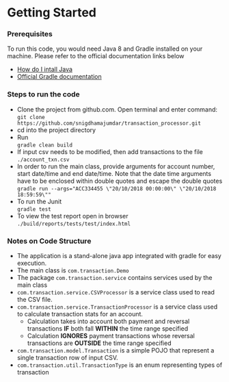 # Getting Started

### Prerequisites
To run this code, you would need Java 8 and Gradle installed on your machine. Please refer to the official documentation links below

* [How do I intall Java](https://java.com/en/download/help/download_options.xml)
* [Official Gradle documentation](https://docs.gradle.org)

### Steps to run the code
* Clone the project from github.com. Open terminal and enter command:  
 ``git clone https://github.com/snigdhamajumdar/transaction_processor.git``
* cd into the project directory
* Run  
 ``gradle clean build``
* If input csv needs to be modified, then add transactions to the file    
 ``./account_txn.csv``
* In order to run the main class, provide arguments for account number, start date/time and end date/time. Note that the date time arguments have to be enclosed within double quotes and escape the double quotes    
 ``gradle run --args="ACC334455 \"20/10/2018 00:00:00\" \"20/10/2018 18:59:59\"" ``
* To run the Junit    
 ``gradle test``  
* To view the test report open in browser  
  `./build/reports/tests/test/index.html`
  
### Notes on Code Structure
* The application is a stand-alone java app integrated with gradle for easy execution. 
* The main class is `com.transaction.Demo`
* The package `com.transaction.service` contains services used by the main class 
* `com.transaction.service.CSVProcessor` is a service class used to read the CSV file.
* `com.transaction.service.TransactionProcessor` is a service class used to calculate transaction stats for an account.  
    * Calculation takes into account both payment and reversal transactions **IF** both fall **WITHIN** the time range specified
    * Calculation **IGNORES** payment transactions whose reversal transactions are **OUTSIDE** the time range specified
* `com.transaction.model.Transaction` is a simple POJO that represent a single transaction row of input CSV.
* `com.transaction.util.TransactionType` is an enum representing types of transaction
    
